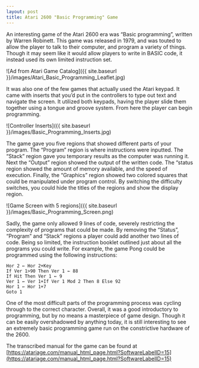 ```yaml
---
layout: post
title: Atari 2600 "Basic Programming" Game
---
```


An interesting game of the Atari 2600 era was “Basic programming”, written by Warren Robinett.  This game was released in 1979, and was touted to allow the player to talk to their computer, and program a variety of things.  Though it may seem like it would allow players to write in BASIC code, it instead used its own limited instruction set.

![Ad from Atari Game Catalog]({{ site.baseurl }}/images/Atari_Basic_Programming_Leaflet.jpg)

It was also one of the few games that actually used the Atari keypad.  It came with inserts that you’d put in the controllers to type out text and navigate the screen.  It utilized both keypads, having the player slide them together using a tongue and groove system.  From here the player can begin programming.

![Controller Inserts]({{ site.baseurl }}/images/Basic_Programming_Inserts.jpg)

The game gave you five regions that showed different parts of your program.  The “Program” region is where instructions were inputted.  The “Stack” region gave you temporary results as the computer was running it.  Next the “Output” region showed the output of the written code.  The “status region showed the amount of memory available, and the speed of execution.  Finally, the “Graphics” region showed two colored squares that could be manipulated under program control.  By switching the difficulty switches, you could hide the titles of the regions and show the display region.

![Game Screen with 5 regions]({{ site.baseurl }}/images/Basic_Programming_Screen.png)

Sadly, the game only allowed 9 lines of code, severely restricting the complexity of programs that could be made. By removing the “Status”, “Program” and “Stack” regions a player could add another two lines of code.  Being so limited, the instruction booklet outlined just about all the programs you could write.  For example, the game Pong could be programmed using the following instructions:

```basic
Hor 2 ← Hor 2+Key
If Ver 1>90 Then Ver 1 ← 88
If Hit Then Ver 1 ← 9
Ver 1 ← Ver 1+If Ver 1 Mod 2 Then 8 Else 92
Hor 1 ← Hor 1+7
Goto 1
```

One of the most difficult parts of the programming process was cycling through to the correct character.  Overall, it was a good introductory to programming, but by no means a masterpiece of game design.  Though it can be easily overshadowed by anything today, it is still interesting to see an extremely basic programming game run on the constrictive hardware of the 2600.

The transcribed manual for the game can be found at [https://atariage.com/manual_html_page.html?SoftwareLabelID=15](https://atariage.com/manual_html_page.html?SoftwareLabelID=15)
